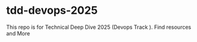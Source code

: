 # tdd-devops-2025
This repo is for Technical Deep Dive 2025  (Devops Track ). Find resources and More
